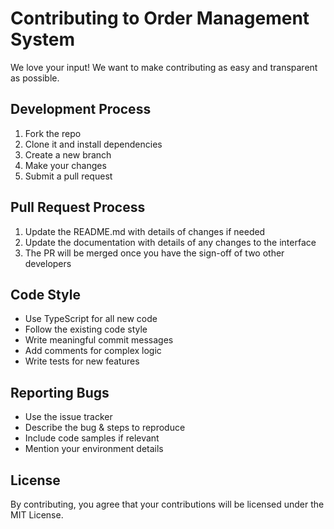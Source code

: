 # Contributing to Order Management System

We love your input! We want to make contributing as easy and transparent as possible.

## Development Process

1. Fork the repo
2. Clone it and install dependencies
3. Create a new branch
4. Make your changes
5. Submit a pull request

## Pull Request Process

1. Update the README.md with details of changes if needed
2. Update the documentation with details of any changes to the interface
3. The PR will be merged once you have the sign-off of two other developers

## Code Style

- Use TypeScript for all new code
- Follow the existing code style
- Write meaningful commit messages
- Add comments for complex logic
- Write tests for new features

## Reporting Bugs

- Use the issue tracker
- Describe the bug & steps to reproduce
- Include code samples if relevant
- Mention your environment details

## License

By contributing, you agree that your contributions will be licensed under the MIT License.